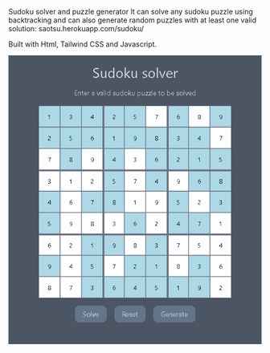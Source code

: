 Sudoku solver and puzzle generator
It can solve any sudoku puzzle using backtracking and can also generate random puzzles with at least one valid solution: 
saotsu.herokuapp.com/sudoku/

Built with Html, Tailwind CSS and Javascript.

![Screenshot](sudoku.png)
